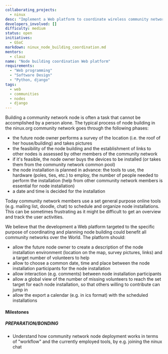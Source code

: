 ```yaml
---
collaborating_projects:
  - ninux
desc: "Implement a Web platform to coordinate wireless community network nodes deployment"
developers_involved: []
difficulty: medium
status: open
initiatives:
  - GSoC
markdown: ninux_node_building_coordination.md
mentors:
  - clauz
name: "Node building coordination Web platform"
requirements:
  - "Web programming"
  - "Software Design"
  - "Python, django"
tags:
  - web
  - communities
  - nodes
  - django
---
```


Building a community network node is often a task that cannot be accomplished by a person alone. The typical process of node building in the ninux.org community network goes through the following phases:

* the future node owner performs a survey of the location (i.e. the roof of her house/building) and takes pictures
* the feasibility of the node building and the establishment of links to other nodes is assessed by other members of the community network
* if it's feasible, the node owner buys the devices to be installed (or takes them from the community network common pool)
* the node installation is planned in advance: the tools to use, the hardware (poles, ties, etc.) to employ, the number of people needed to perform the installation (help from other community network members is essential for node installation)
* a date and time is decided for the installation 

Today community network members use a set general purpose online tools (e.g. mailing list, doodle, chat) to schedule and organize node installations. This can be sometimes frustrating as it might be difficult to get an overview and track the user activities.

We believe that the development a Web platform targeted to the specific purpose of coordinating and planning node building could benefit all community networks over the World. The platform should:

* allow the future node owner to create a description of the node installation environment (location on the map, survey pictures, links) and a target number of volunteers to help
* allow to choose a common date, time and place between the node installation participants for the node installation
* allow interaction (e.g. comments) between node installation participants
* allow a global view of the number of missing volunteers to reach the set target for each node installation, so that others willing to contribute can jump in
* allow the export a calendar (e.g. in ics format) with the scheduled installations


#### Milestones

##### PREPARATION/BONDING

- Understand how community network node deployment works in terms of "workflow" and the currently employed tools, by e.g. joining the ninux chat

